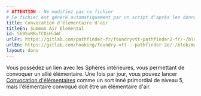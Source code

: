 ```yaml
---
# ATTENTION : Ne modifiez pas ce fichier
# Ce fichier est généré automatiquement par un script d'après les données du module Foundry VTT officiel et de sa traduction
title: Convocation d'élementaire d'air
titleEn: Summon Air Elemental
id: 569SxRBvTCDiHlbW
urlFr: https://gitlab.com/pathfinder-fr/foundryvtt-pathfinder2-fr/-/blob/master/data/feats/569SxRBvTCDiHlbW.htm
urlEn: https://gitlab.com/hooking/foundry-vtt---pathfinder-2e/-/blob/master/packs/data/feats.db/summon-air-elemental.json
layout: dons
---
```

Vous possédez un lien avec les Sphères intérieures, vous permettant de convoquer un allié élémentaire. Une fois par jour, vous pouvez lancer [Convocation d'élémentaires](../sorts/convocation-d-élémentaire.md) comme un sort inné primordial de niveau 5, mais l'élémentaire convoqué doit être un élémentaire d'air.
